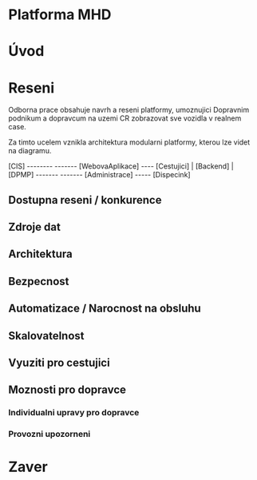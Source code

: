 # Platforma MHD

# Úvod

# Reseni

Odborna prace obsahuje navrh a reseni platformy, umoznujici Dopravnim podnikum a dopravcum na uzemi CR zobrazovat sve vozidla v realnem case.

Za timto ucelem vznikla architektura modularni platformy, kterou lze videt na diagramu.

[CIS] --------           ------- [WebovaAplikace] ---- [Cestujici]
             | [Backend] |
[DPMP] -------           ------- [Administrace]  ----- [Dispecink]

## Dostupna reseni / konkurence

## Zdroje dat

## Architektura

## Bezpecnost

## Automatizace / Narocnost na obsluhu

## Skalovatelnost

## Vyuziti pro cestujici

## Moznosti pro dopravce

### Individualni upravy pro dopravce

### Provozni upozorneni

# Zaver